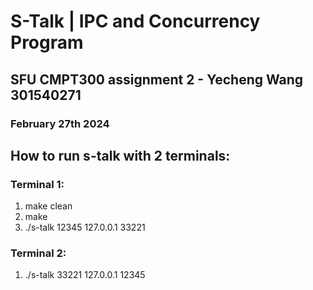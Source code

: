 # S-Talk | IPC and Concurrency Program
## SFU CMPT300 assignment 2 - Yecheng Wang 301540271
### February 27th 2024

## How to run s-talk with 2 terminals:

### Terminal 1:
  1. make clean
  2. make
  3. ./s-talk 12345 127.0.0.1 33221

### Terminal 2:
  1. ./s-talk 33221 127.0.0.1 12345
